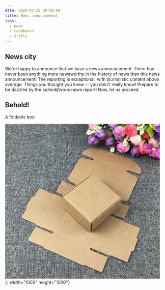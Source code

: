 ```yaml
---
date: 2020-07-23 00:00:00
title: News announcement
tags:
  - news
  - cardboard
  - crafts
---
```


## News city

We're happy to announce that we have a news announcement. There has never been anything more newsworthy in the history of news than this news announcement\! The reporting is exceptional, with journalistic content above average. Things you thought you knew -- you didn't really know\! Prepare to be dazzled by the *splendiferous* news report\! Now, let us proceed.

## Behold\!

A foldable box:

![](/uploads/news-announcement/box-template.jpg){: width="1000" height="1000"}